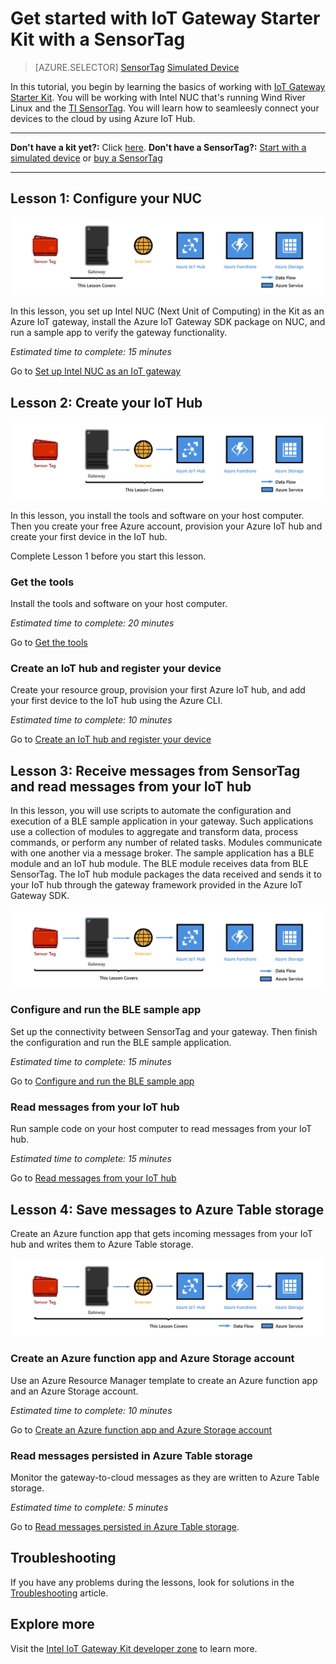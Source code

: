 <properties
    pageTitle="Get started with Azure IoT Gateway Starter Kit | Azure"
    description="Get started with IoT Gateway Starter Kit, create your Azure IoT hub, and connect SensorTag and Gateway to the IoT hub"
    services="iot-hub"
    documentationcenter=""
    author="shizn"
    manager="timtl"
    tags=""
    keywords="azure iot hub, iot gateway, getting started with the internet of things, iot toolkit" />
<tags
    ms.assetid="56d05f4e-f2c1-4b22-8701-f01e14deead6"
    ms.service="iot-hub"
    ms.devlang="c"
    ms.topic="article"
    ms.tgt_pltfrm="na"
    ms.workload="na"
    ms.date="10/21/2016"
    wacn.date=""
    ms.author="xshi" />

# Get started with IoT Gateway Starter Kit with a SensorTag
>[AZURE.SELECTOR]
[SensorTag](/documentation/articles/iot-hub-gateway-kit-c-get-started/)
[Simulated Device](/documentation/articles/iot-hub-gateway-kit-c-sim-get-started/)

In this tutorial, you begin by learning the basics of working with [IoT Gateway Starter Kit](https://aka.ms/gateway-kit). You will be working with Intel NUC that's running Wind River Linux and the [TI SensorTag](http://www.ti.com/ww/en/wireless_connectivity/sensortag2015/index.html#main). You will learn how to seamleesly connect your devices to the cloud by using Azure IoT Hub.

***
**Don't have a kit yet?:** Click [here](https://aka.ms/gateway-kit). **Don't have a SensorTag?:** [Start with a simulated device](/documentation/articles/iot-hub-gateway-kit-c-sim-get-started/) or [buy a SensorTag](http://www.ti.com/ww/en/wireless_connectivity/sensortag2015/?INTC=SensorTag&HQS=sensortag)
***

## Lesson 1: Configure your NUC
![Lesson1 end-to-end diagram](./media/iot-hub-gateway-kit-lessons/e2e-lesson1.png)

In this lesson, you set up Intel NUC (Next Unit of Computing) in the Kit as an Azure IoT gateway, install the Azure IoT Gateway SDK package on NUC, and run a sample app to verify the gateway functionality.

*Estimated time to complete: 15 minutes*

Go to [Set up Intel NUC as an IoT gateway](/documentation/articles/iot-hub-gateway-kit-c-lesson1-set-up-nuc/)

## Lesson 2: Create your IoT Hub
![Lesson2 end-to-end diagram](./media/iot-hub-gateway-kit-lessons/e2e-lesson2.png)

In this lesson, you install the tools and software on your host computer. Then you create your free Azure account, provision your Azure IoT hub and create your first device in the IoT hub.

Complete Lesson 1 before you start this lesson.

### Get the tools
Install the tools and software on your host computer.

*Estimated time to complete: 20 minutes*

Go to [Get the tools](/documentation/articles/iot-hub-gateway-kit-c-lesson2-get-the-tools-win32/)

### Create an IoT hub and register your device
Create your resource group, provision your first Azure IoT hub, and add your first device to the IoT hub using the Azure CLI.

*Estimated time to complete: 10 minutes*

Go to [Create an IoT hub and register your device](/documentation/articles/iot-hub-gateway-kit-c-lesson2-register-device/)

## Lesson 3: Receive messages from SensorTag and read messages from your IoT hub
In this lesson, you will use scripts to automate the configuration and execution of a BLE sample application in your gateway. Such applications use a collection of modules to aggregate and transform data, process commands, or perform any number of related tasks. Modules communicate with one another via a message broker. The sample application has a BLE module and an IoT hub module. The BLE module receives data from BLE SensorTag. The IoT hub module packages the data received and sends it to your IoT hub through the gateway framework provided in the Azure IoT Gateway SDK.

![Lesson 3 end-to-end diagram](./media/iot-hub-gateway-kit-lessons/e2e-lesson3.png)

### Configure and run the BLE sample app
Set up the connectivity between SensorTag and your gateway. Then finish the configuration and run the BLE sample application.

*Estimated time to complete: 15 minutes*

Go to [Configure and run the BLE sample app](/documentation/articles/iot-hub-gateway-kit-c-lesson3-configure-ble-app/)

### Read messages from your IoT hub
Run sample code on your host computer to read messages from your IoT hub.

*Estimated time to complete: 15 minutes*

Go to [Read messages from your IoT hub](/documentation/articles/iot-hub-gateway-kit-c-lesson3-read-messages-from-hub/)

## Lesson 4: Save messages to Azure Table storage
Create an Azure function app that gets incoming messages from your IoT hub and writes them to Azure Table storage.

![Lesson 4 end-to-end diagram](./media/iot-hub-gateway-kit-lessons/e2e-lesson4.png)

### Create an Azure function app and Azure Storage account
Use an Azure Resource Manager template to create an Azure function app and an Azure Storage account.

*Estimated time to complete: 10 minutes*

Go to [Create an Azure function app and Azure Storage account](/documentation/articles/iot-hub-gateway-kit-c-lesson4-deploy-resource-manager-template/)

### Read messages persisted in Azure Table storage
Monitor the gateway-to-cloud messages as they are written to Azure Table storage.

*Estimated time to complete: 5 minutes*

Go to [Read messages persisted in Azure Table storage](/documentation/articles/iot-hub-gateway-kit-c-lesson4-read-table-storage/).

## Troubleshooting
If you have any problems during the lessons, look for solutions in the [Troubleshooting](/documentation/articles/iot-hub-gateway-kit-c-troubleshooting/) article.

## Explore more
Visit the [Intel IoT Gateway Kit developer zone](http://software.intel.com/iot/microsoft-azure) to learn more.